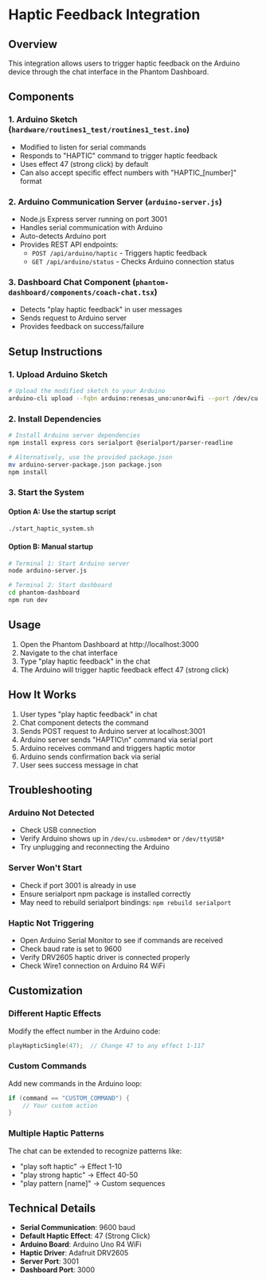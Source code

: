 # Haptic Feedback Integration

## Overview
This integration allows users to trigger haptic feedback on the Arduino device through the chat interface in the Phantom Dashboard.

## Components

### 1. Arduino Sketch (`hardware/routines1_test/routines1_test.ino`)
- Modified to listen for serial commands
- Responds to "HAPTIC" command to trigger haptic feedback
- Uses effect 47 (strong click) by default
- Can also accept specific effect numbers with "HAPTIC_[number]" format

### 2. Arduino Communication Server (`arduino-server.js`)
- Node.js Express server running on port 3001
- Handles serial communication with Arduino
- Auto-detects Arduino port
- Provides REST API endpoints:
  - `POST /api/arduino/haptic` - Triggers haptic feedback
  - `GET /api/arduino/status` - Checks Arduino connection status

### 3. Dashboard Chat Component (`phantom-dashboard/components/coach-chat.tsx`)
- Detects "play haptic feedback" in user messages
- Sends request to Arduino server
- Provides feedback on success/failure

## Setup Instructions

### 1. Upload Arduino Sketch
```bash
# Upload the modified sketch to your Arduino
arduino-cli upload --fqbn arduino:renesas_uno:unor4wifi --port /dev/cu.usbmodem* hardware/routines1_test
```

### 2. Install Dependencies
```bash
# Install Arduino server dependencies
npm install express cors serialport @serialport/parser-readline

# Alternatively, use the provided package.json
mv arduino-server-package.json package.json
npm install
```

### 3. Start the System

#### Option A: Use the startup script
```bash
./start_haptic_system.sh
```

#### Option B: Manual startup
```bash
# Terminal 1: Start Arduino server
node arduino-server.js

# Terminal 2: Start dashboard
cd phantom-dashboard
npm run dev
```

## Usage

1. Open the Phantom Dashboard at http://localhost:3000
2. Navigate to the chat interface
3. Type "play haptic feedback" in the chat
4. The Arduino will trigger haptic feedback effect 47 (strong click)

## How It Works

1. User types "play haptic feedback" in chat
2. Chat component detects the command
3. Sends POST request to Arduino server at localhost:3001
4. Arduino server sends "HAPTIC\n" command via serial port
5. Arduino receives command and triggers haptic motor
6. Arduino sends confirmation back via serial
7. User sees success message in chat

## Troubleshooting

### Arduino Not Detected
- Check USB connection
- Verify Arduino shows up in `/dev/cu.usbmodem*` or `/dev/ttyUSB*`
- Try unplugging and reconnecting the Arduino

### Server Won't Start
- Check if port 3001 is already in use
- Ensure serialport npm package is installed correctly
- May need to rebuild serialport bindings: `npm rebuild serialport`

### Haptic Not Triggering
- Open Arduino Serial Monitor to see if commands are received
- Check baud rate is set to 9600
- Verify DRV2605 haptic driver is connected properly
- Check Wire1 connection on Arduino R4 WiFi

## Customization

### Different Haptic Effects
Modify the effect number in the Arduino code:
```cpp
playHapticSingle(47);  // Change 47 to any effect 1-117
```

### Custom Commands
Add new commands in the Arduino loop:
```cpp
if (command == "CUSTOM_COMMAND") {
    // Your custom action
}
```

### Multiple Haptic Patterns
The chat can be extended to recognize patterns like:
- "play soft haptic" → Effect 1-10
- "play strong haptic" → Effect 40-50
- "play pattern [name]" → Custom sequences

## Technical Details

- **Serial Communication**: 9600 baud
- **Default Haptic Effect**: 47 (Strong Click)
- **Arduino Board**: Arduino Uno R4 WiFi
- **Haptic Driver**: Adafruit DRV2605
- **Server Port**: 3001
- **Dashboard Port**: 3000